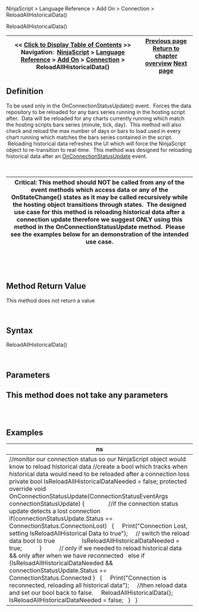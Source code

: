 ﻿


NinjaScript \> Language Reference \> Add On \> Connection \> ReloadAllHistoricalData()






















ReloadAllHistoricalData()







| \<\< [Click to Display Table of Contents](reloadallhistoricaldata.md) \>\> **Navigation:**     [NinjaScript](ninjascript.md) \> [Language Reference](language_reference_wip.md) \> [Add On](add_on.md) \> [Connection](connection_class.md) \> ReloadAllHistoricalData() | [Previous page](connections_status.md) [Return to chapter overview](connection_class.md) [Next page](playbackconnection.md) |
| --- | --- |











## Definition


To be used only in the OnConnectionStatusUpdate() event.  Forces the data repository to be reloaded for any bars series running in the hosting script after.  Data will be reloaded for any charts currently running which match the hosting scripts bars series (minute, tick, day).  This method will also check and reload the max number of days or bars to load used in every chart running which matches the bars series contained in the script.  Reloading historical data refreshes the UI which will force the NinjaScript object to re\-transition to real\-time.  This method was designed for reloading historical data after an [OnConnectionStatusUpdate](onconnectionstatusupdate.md) event.  


 




| Critical: This method should NOT be called from any of the event methods which access data or any of the OnStateChange() states as it may be called recursively while the hosting object transitions through states.  The designed use case for this method is reloading historical data after a connection update therefore we suggest ONLY using this method in the OnConnectionStatusUpdate method.  Please see the examples below for an demonstration of the intended use case. |
| --- |



 


 


## Method Return Value


This method does not return a value


 


## Syntax


ReloadAllHistoricalData()


 


## Parameters


## This method does not take any parameters


## 


 


## Examples




| ns |
| --- |
| //monitor our connection status so our NinjaScript object would know to reload historical data //create a bool which tracks when historical data would need to be reloaded after a connection loss private bool IsReloadAllHistoricalDataNeeded \= false; protected override void OnConnectionStatusUpdate(ConnectionStatusEventArgs connectionStatusUpdate) {                //if the connection status update detects a lost connection    if(connectionStatusUpdate.Status \=\= ConnectionStatus.ConnectionLost)    {      Print("Connection Lost, setting IsReloadAllHistorical Data to true");      // switch the reload data bool to true                  IsReloadAllHistoricalDataNeeded \= true;               }             // only if we needed to reload historical data \&\& only after when we have reconnected    else if (IsReloadAllHistoricalDataNeeded \&\& connectionStatusUpdate.Status \=\= ConnectionStatus.Connected )    {      Print("Connection is reconnected, reloading all historical data");      //then reload data and set our bool back to false.      ReloadAllHistoricalData();      IsReloadAllHistoricalDataNeeded \= false;    }     } |









